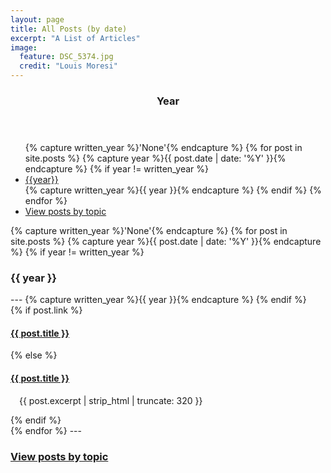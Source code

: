 ```yaml
---
layout: page
title: All Posts (by date)
excerpt: "A List of Articles"
image:
  feature: DSC_5374.jpg
  credit: "Louis Moresi"
---
```


<section id="table-of-contents" class="toc">
<header>
  <h3>Year</h3>
</header>
<div id="drawer" >
<ul id="markdown-toc">
{% capture written_year %}'None'{% endcapture %}
{% for post in site.posts %}
  {% capture year %}{{ post.date | date: '%Y' }}{% endcapture %}
  {% if year != written_year %}
    <li> <a href="#{{ year }}"> {{year}} </a> </li>
    {% capture written_year %}{{ year }}{% endcapture %}
  {% endif %}
  {% endfor %}
<li> <a href="{{ site.url }}/pages/ListOfPosts/ByCategory.html"> View posts by topic </a> </li>
</ul>
</div>
</section> <!-- /#table-of-contents -->

{% capture written_year %}'None'{% endcapture %}
{% for post in site.posts %}
{% capture year %}{{ post.date | date: '%Y' }}{% endcapture %}
{% if year != written_year %}
<h3 id="{{year}}">{{ year }}</h3>
---
{% capture written_year %}{{ year }}{% endcapture %}
{% endif %}
<article>
 {% if post.link %}
      <h4 class="link-post"><a href="{{ site.url }}{{ post.url }}" title="{{ post.title }}">{{ post.title }}</a>
      <a href="{{ post.link }}" target="_blank" title="{{ post.title }}"><i class="fa fa-link"></i></a></h4>
{% else %}
      <h4><a href="{{ site.url }}{{ post.url }}" title="{{ post.title }}">{{ post.title }}</a></h4>
      <p style="margin-left:1em;">{{ post.excerpt | strip_html | truncate: 320 }}</p>
{% endif %}
</article>
{% endfor %}
---

<h3> <a href="{{ site.url }}/pages/ListOfPosts/ByCategory.html"> View posts by topic </a> </h3>
